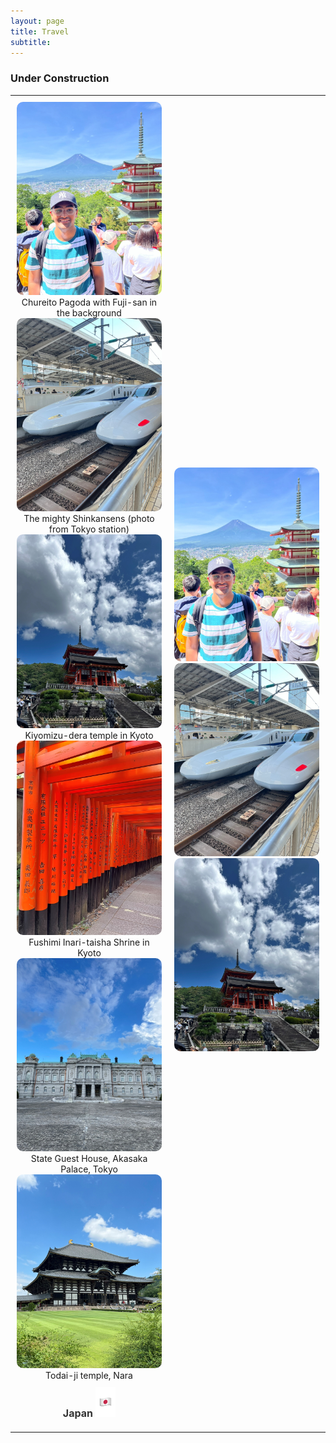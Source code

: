 ```yaml
---
layout: page
title: Travel
subtitle:
---
```

### Under Construction

<style>
  .carousel-table {
    width: 100%; /* Adjust width */
    max-width: 100%;
    margin: auto;
    table-layout: fixed;
    border-collapse: collapse;
  }
  .carousel-table td {
    width: 50%;
    padding: 10px;
    text-align: center;
  }
  .swiper-container {
    width: 100%;
    max-width: 300px;
    height: 200px;
    margin: auto;
    position: relative
  }
  .swiper-slide img {
    width: 100%;
    height: 100%;
    object-fit: cover;
    border-radius: 10px;
  }


  .slideshow-caption {
    text-align: center;
    font-size: 16px;
    font-weight: bold;
    margin-top: 10px;
    color: #333;
  }

  .swiper-pagination {
    position: relative !important; /* Moves the dots below */
    margin-top: 10px; /* Adds space between caption and dots */
    text-align: center;
  }

</style>

<table class="carousel-table">
  <tr>
    <td>
      <div class="swiper mySwiper1">
        <div class="swiper-wrapper">
          <div class="swiper-slide">
            <img src="/assets/img/japan/IMG_1001.jpg" alt="Trip 1">
            <div class="caption">Chureito Pagoda with Fuji-san in the background</div>
          </div>
          <div class="swiper-slide">
            <img src="/assets/img/japan/IMG_1719.jpg" alt="Trip 1">
            <div class="caption">The mighty Shinkansens (photo from Tokyo station)</div>
          </div>
          <div class="swiper-slide">
            <img src="/assets/img/japan/IMG_1776.jpg" alt="Trip 1">
            <div class="caption">Kiyomizu-dera temple in Kyoto</div>
          </div>
          <div class="swiper-slide">
            <img src="/assets/img/japan/IMG_1795.jpg" alt="Trip 1">
            <div class="caption">Fushimi Inari-taisha Shrine in Kyoto</div>
          </div>
          <div class="swiper-slide">
            <img src="/assets/img/japan/IMG_2120.jpg" alt="Trip 1">
            <div class="caption">State Guest House, Akasaka Palace, Tokyo</div>
          </div>
          <div class="swiper-slide">
            <img src="/assets/img/japan/IMG_2354.jpg" alt="Trip 1">
            <div class="caption">Todai-ji temple, Nara</div>
          </div>
        </div>
        <div class="slideshow-caption">Japan <img src="/assets/img/japan/japan-flag.jpeg" alt="Japanese Flag" width="32"></div>
        <div class="swiper-pagination"></div>
      </div>
    </td>
    <td>
      <div class="swiper mySwiper2">
        <div class="swiper-wrapper">
          <div class="swiper-slide"><img src="/assets/img/japan/IMG_1001.jpg" alt="Trip 2"></div>
          <div class="swiper-slide"><img src="/assets/img/japan/IMG_1719.jpg" alt="Trip 2"></div>
          <div class="swiper-slide"><img src="/assets/img/japan/IMG_1776.jpg" alt="Trip 2"></div>
        </div>
        <div class="swiper-pagination"></div>
      </div>
    </td>
  </tr>
</table>

<script>
  document.addEventListener("DOMContentLoaded", function () {
    let carousels = document.querySelectorAll(".swiper");
    carousels.forEach((carousel, index) => {
      new Swiper(`.mySwiper${index + 1}`, {
        loop: true,
        autoplay: { delay: 3000 },
        slidesPerView: 1,
        pagination: { el: ".swiper-pagination", clickable: true },
      });
    });
  });
</script>


